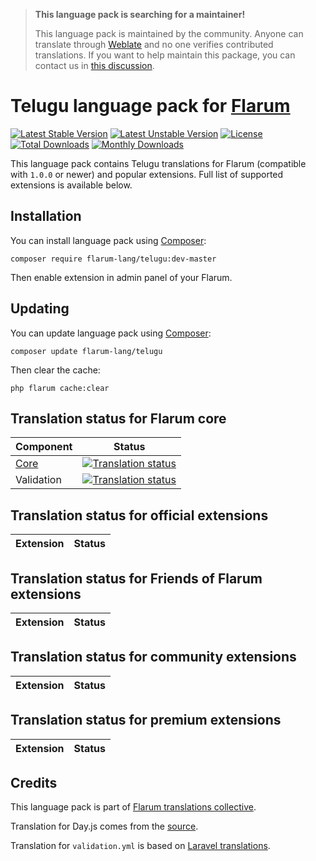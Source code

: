 > **This language pack is searching for a maintainer!**
>
> This language pack is maintained by the community. Anyone can translate through [Weblate](https://weblate.rob006.net/languages/te/flarum/) and no one verifies contributed translations. If you want to help maintain this package, you can contact us in [this discussion](https://discuss.flarum.org/d/27519-the-flarum-language-project).


# Telugu language pack for [Flarum](https://flarum.org/)

[![Latest Stable Version](https://img.shields.io/packagist/v/flarum-lang/telugu?color=success&label=stable)](https://packagist.org/packages/flarum-lang/telugu) 
[![Latest Unstable Version](https://img.shields.io/packagist/v/flarum-lang/telugu?include_prereleases&label=unstable)](https://packagist.org/packages/flarum-lang/telugu) 
[![License](https://img.shields.io/packagist/l/flarum-lang/telugu)](https://packagist.org/packages/flarum-lang/telugu) 
[![Total Downloads](https://img.shields.io/packagist/dt/flarum-lang/telugu)](https://packagist.org/packages/flarum-lang/telugu/stats) 
[![Monthly Downloads](https://img.shields.io/packagist/dm/flarum-lang/telugu)](https://packagist.org/packages/flarum-lang/telugu/stats) 

This language pack contains Telugu translations for Flarum (compatible with `1.0.0` or newer) and popular extensions. Full list of supported extensions is available below.


## Installation

You can install language pack using [Composer](https://getcomposer.org/):

```console
composer require flarum-lang/telugu:dev-master
```

Then enable extension in admin panel of your Flarum.


## Updating

You can update language pack using [Composer](https://getcomposer.org/):

```console
composer update flarum-lang/telugu
```

Then clear the cache:

```console
php flarum cache:clear
```


## Translation status for Flarum core

| Component | Status |
| --- | --- |
| [Core](https://github.com/flarum/flarum-core) | [![Translation status](https://weblate.rob006.net/widgets/flarum/te/core/svg-badge.svg)](https://weblate.rob006.net/projects/flarum/core/te/) |
| Validation | [![Translation status](https://weblate.rob006.net/widgets/flarum/te/validation/svg-badge.svg)](https://weblate.rob006.net/projects/flarum/validation/te/) |


## Translation status for official extensions

<!-- flarum-extensions-list-start -->

| Extension | Status |
| --- | --- |

<!-- flarum-extensions-list-stop -->


## Translation status for Friends of Flarum extensions

<!-- fof-extensions-list-start -->

| Extension | Status |
| --- | --- |

<!-- fof-extensions-list-stop -->


## Translation status for community extensions

<!-- various-extensions-list-start -->

| Extension | Status |
| --- | --- |

<!-- various-extensions-list-stop -->


## Translation status for premium extensions

<!-- premium-extensions-list-start -->

| Extension | Status |
| --- | --- |

<!-- premium-extensions-list-stop -->


## Credits

This language pack is part of [Flarum translations collective](https://github.com/rob006-software/flarum-translations).

Translation for Day.js comes from the [source](https://github.com/iamkun/dayjs/blob/v1.10.4/src/locale/te.js).

Translation for `validation.yml` is based on [Laravel translations](https://github.com/Laravel-Lang/lang/blob/8.1.3/src/te/validation.php).
